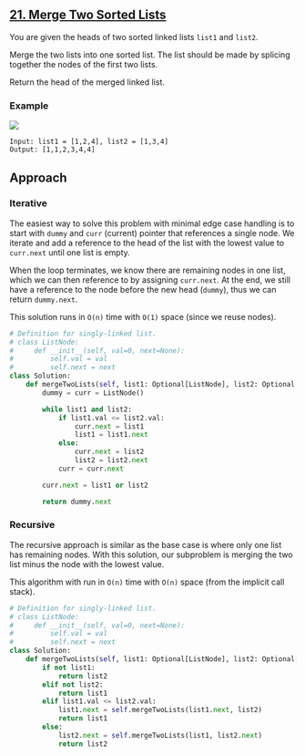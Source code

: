 ## [21. Merge Two Sorted Lists](https://leetcode.com/problems/merge-two-sorted-lists/description/?envType=problem-list-v2&envId=r27zde7r)

You are given the heads of two sorted linked lists `list1` and `list2`.

Merge the two lists into one sorted list. The list should be made by splicing together the nodes of the first two lists.

Return the head of the merged linked list.

### Example

![](/content/leetcode/21-merge-two-sorted-lists/example-1.jpg)

```
Input: list1 = [1,2,4], list2 = [1,3,4]
Output: [1,1,2,3,4,4]
```

## Approach

### Iterative

The easiest way to solve this problem with minimal edge case handling is to start with `dummy` and `curr` (current) pointer that references a single node. We iterate and add a reference to the head of the list with the lowest value to `curr.next` until one list is empty.

When the loop terminates, we know there are remaining nodes in one list, which we can then reference to by assigning `curr.next`. At the end, we still have a reference to the node before the new head (`dummy`), thus we can return `dummy.next`.

This solution runs in `O(n)` time with `O(1)` space (since we reuse nodes).

```python
# Definition for singly-linked list.
# class ListNode:
#     def __init__(self, val=0, next=None):
#         self.val = val
#         self.next = next
class Solution:
    def mergeTwoLists(self, list1: Optional[ListNode], list2: Optional[ListNode]) -> Optional[ListNode]:
        dummy = curr = ListNode()

        while list1 and list2:
            if list1.val <= list2.val:
                curr.next = list1
                list1 = list1.next
            else:
                curr.next = list2
                list2 = list2.next
            curr = curr.next

        curr.next = list1 or list2

        return dummy.next
```

### Recursive

The recursive approach is similar as the base case is where only one list has remaining nodes. With this solution, our subproblem is merging the two list minus the node with the lowest value.

This algorithm with run in `O(n)` time with `O(n)` space (from the implicit call stack).

```python
# Definition for singly-linked list.
# class ListNode:
#     def __init__(self, val=0, next=None):
#         self.val = val
#         self.next = next
class Solution:
    def mergeTwoLists(self, list1: Optional[ListNode], list2: Optional[ListNode]) -> Optional[ListNode]:
        if not list1:
            return list2
        elif not list2:
            return list1
        elif list1.val <= list2.val:
            list1.next = self.mergeTwoLists(list1.next, list2)
            return list1
        else:
            list2.next = self.mergeTwoLists(list1, list2.next)
            return list2
```
